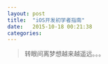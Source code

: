 ```yaml
---
layout: post
title:  "iOS开发初学者指南"
date:   2015-10-18 00:21:38
categories: 
---
```

<blockquote>转眼间离梦想越来越遥远。。。</blockquote>
